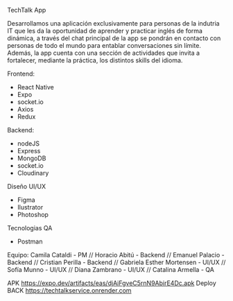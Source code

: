 TechTalk App

Desarrollamos una aplicación exclusivamente para personas de la indutria IT que les da la oportunidad de aprender y practicar inglés de forma dinámica, a través del chat principal de la app se pondrán en contacto con personas de todo el mundo para entablar conversaciones sin límite. Además, la app cuenta con una sección de actividades que invita a fortalecer, mediante la práctica, los distintos skills del idioma.

Frontend:
- React Native
- Expo
- socket.io
- Axios
- Redux

Backend:
- nodeJS
- Express
- MongoDB
- socket.io
- Cloudinary

Diseño UI/UX
- Figma
- Ilustrator
- Photoshop

Tecnologias QA
- Postman

Equipo:
Camila Cataldi - PM // Horacio Abitú - Backend // Emanuel Palacio - Backend // Cristian Perilla - Backend // Gabriela Esther Mortensen - UI/UX // Sofía Munno - UI/UX // Diana Zambrano - UI/UX // Catalina Armella - QA

APK https://expo.dev/artifacts/eas/djAiFgveC5rnN9AbirE4Dc.apk
Deploy BACK https://techtalkservice.onrender.com


